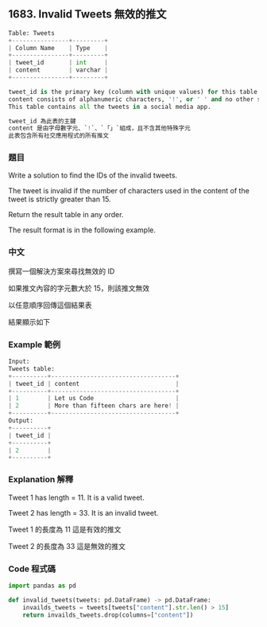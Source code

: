 ## 1683. Invalid Tweets 無效的推文

```py
Table: Tweets
+----------------+---------+
| Column Name    | Type    |
+----------------+---------+
| tweet_id       | int     |
| content        | varchar |
+----------------+---------+

tweet_id is the primary key (column with unique values) for this table.
content consists of alphanumeric characters, '!', or ' ' and no other special characters.
This table contains all the tweets in a social media app.

tweet_id 為此表的主鍵
content 是由字母數字元、`!`、`「」`組成，且不含其他特殊字元
此表包含所有社交應用程式的所有推文
```

### 題目

Write a solution to find the IDs of the invalid tweets. 

The tweet is invalid if the number of characters used in the content of the tweet is strictly greater than 15.

Return the result table in any order.

The result format is in the following example.

### 中文

撰寫一個解決方案來尋找無效的 ID 

如果推文內容的字元數大於 15，則該推文無效

以任意順序回傳這個結果表

結果顯示如下

### Example 範例

```py
Input: 
Tweets table:
+----------+-----------------------------------+
| tweet_id | content                           |
+----------+-----------------------------------+
| 1        | Let us Code                       |
| 2        | More than fifteen chars are here! |
+----------+-----------------------------------+
Output: 
+----------+
| tweet_id |
+----------+
| 2        |
+----------+
```

### Explanation 解釋

Tweet 1 has length = 11. It is a valid tweet.

Tweet 2 has length = 33. It is an invalid tweet.

Tweet 1 的長度為 11 這是有效的推文

Tweet 2 的長度為 33 這是無效的推文

### Code 程式碼

```py 
import pandas as pd

def invalid_tweets(tweets: pd.DataFrame) -> pd.DataFrame:
    invailds_tweets = tweets[tweets["content"].str.len() > 15]
    return invailds_tweets.drop(columns=["content"])
```